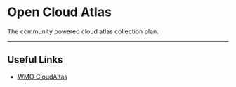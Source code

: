 # Open Cloud Atlas

The community powered cloud atlas collection plan.

---

## Useful Links

- [WMO CloudAltas](https://cloudatlas.wmo.int)
